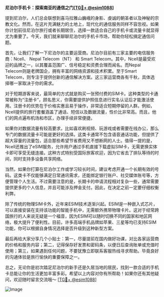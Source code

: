 **尼泊尔手机卡：探索南亚的通信之门[[TG💪+ @esim1088](https://t.me/s/esim1088)]**

提到尼泊尔，人们总会联想到喜马拉雅山巍峨的身影、虔诚的朝圣者以及神秘的宗教文化。然而，在这片充满魅力的土地上，现代化的通信服务同样不容忽视。如果你计划前往尼泊尔旅行或者长期居住，选择一款适合自己的手机卡或流量卡就显得尤为重要了。今天，我们就来聊聊尼泊尔的手机卡市场，帮助你轻松搞定通信问题。

首先，让我们了解一下尼泊尔的主要运营商。尼泊尔目前有三家主要的电信服务商：Ncell、 Nepal Telecom（NT） 和 Smart Telecom。其中，Ncell是最受欢迎的品牌之一，以其覆盖范围广、信号稳定和资费合理而闻名。而Nepal Telecom则是老牌国企，拥有丰富的网络资源和技术积累。至于Smart Telecom，则专注于提供创新的通信解决方案。这三家运营商各有千秋，具体选择哪一家取决于你的需求。

对于短期游客来说，最简单的方式就是购买一张预付费的SIM卡。这种类型的卡通常被称为“注册卡”，顾名思义，你需要提供护照信息进行实名认证后才能激活使用。注册卡的优势在于价格实惠且易于操作，非常适合短期停留的人群。例如，Ncell提供的旅行套餐涵盖了通话、短信以及数据流量，性价比非常高。而且，他们的网点遍布机场和市区，办理手续非常便捷。

如果你对数据流量有较高要求，比如喜欢刷视频、玩游戏或者需要在线办公，那么专门的数据流量卡可能是更好的选择。这类卡通常不包含语音通话功能，但提供了超大容量的流量包，适合那些希望节省费用又不想断网的人士。值得一提的是，Ncell还推出了eSIM服务，允许用户通过手机直接下载虚拟SIM卡，无需更换实体卡即可享受无缝连接。这种方式特别受国际旅客欢迎，因为它省去了排队等待的时间，同时支持多设备共享网络。

当然，如果你打算在尼泊尔工作或学习较长时间，建议考虑开通一个长期有效的号码。这类卡不仅能够满足日常通讯需求，还能绑定银行账户、社交媒体账号等，方便管理个人生活。不过需要注意的是，长期卡的申请流程相对复杂一些，通常需要提供更多的个人信息，并且可能涉及押金支付。因此，在决定之前一定要仔细权衡利弊。

除了传统的物理SIM卡外，近年来ESIM技术逐渐兴起。ESIM是一种嵌入式芯片，可以直接安装在支持该功能的智能手机中，无需额外携带物理卡片。这对于经常跨国旅行的人来说无疑是一个福音，因为ESIM可以随时切换不同的国家和地区网络，极大提升了便利性。目前，许多高端手机品牌如苹果、三星等均已支持ESIM功能，你可以根据自身情况选择是否升级到这种新型方案。

最后再给大家分享几个小贴士：第一，尽量提前在国内做好功课，对比各家运营商的价格和服务内容；第二，记得保存好发票和密码条，以便日后查询账单或充值时使用；第三，如果遇到任何问题，不要犹豫立即联系客服热线寻求帮助。毕竟良好的沟通体验是旅行愉快的重要保障之一。

总之，无论你是初次踏足尼泊尔的新手还是久居当地的居民，找到一款合适的手机卡总能让你的生活更加丰富多彩。希望以上内容对你有所帮助！如果你还有其他疑问，欢迎随时留言交流哦～ [[TG💪+ @esim1088](https://t.me/s/esim1088)] 

![Image](https://i.postimg.cc/4NQfJmqS/Snipaste-2025-05-13-00-14-12.png)